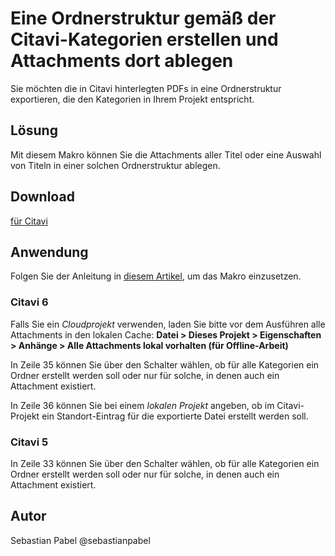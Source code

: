 # Eine Ordnerstruktur gemäß der Citavi-Kategorien erstellen und Attachments dort ablegen

Sie möchten die in Citavi hinterlegten PDFs in eine Ordnerstruktur exportieren, die den Kategorien in Ihrem Projekt entspricht.

## Lösung
Mit diesem Makro können Sie die Attachments aller Titel oder eine Auswahl von Titeln in einer solchen Ordnerstruktur ablegen.


## Download
[für Citavi](C6_Export_Attachments_to_Category_Folders.cs)

## Anwendung
Folgen Sie der Anleitung in [diesem Artikel](/readme.de.md), um das Makro einzusetzen.

### Citavi 6

Falls Sie ein _Cloudprojekt_ verwenden, laden Sie bitte vor dem Ausführen alle Attachments in den lokalen Cache:
**Datei > Dieses Projekt > Eigenschaften > Anhänge > Alle Attachments lokal vorhalten (für Offline-Arbeit)**

In Zeile 35 können Sie über den Schalter wählen, ob für alle Kategorien ein Ordner erstellt werden soll oder nur für solche,
in denen auch ein Attachment existiert.

In Zeile 36 können Sie bei einem _lokalen Projekt_ angeben, ob im Citavi-Projekt ein Standort-Eintrag für die exportierte
Datei erstellt werden soll.

### Citavi 5

In Zeile 33 können Sie über den Schalter wählen, ob für alle Kategorien ein Ordner erstellt werden soll oder nur für solche,
in denen auch ein Attachment existiert.


## Autor
Sebastian Pabel @sebastianpabel